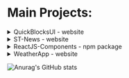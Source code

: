 
# Main Projects:
<details>
  <summary>QuickBlocksUI - website</summary
    
  Collection of versatile and customizable React components available as an npm package. It offers a wide range of UI components that can be easily integrated into your React projects. These components are designed to enhance the user experience and provide interactive and responsive elements such as sliders, modals, navigation menus, and more. With TwoHandStudio React Components, you can quickly build beautiful and functional user interfaces for your web applications.
  
  Link to the website: [QuickBlocksUI](https://quickblocks.gatsbyjs.io/)
</details>

<details>
  <summary>ST-News - website</summary>
  
  It's a comprehensive news website that delivers the latest headlines, articles, and updates from various news sources. Stay informed about global events, politics, business, entertainment, sports, and more. The platform offers a user-friendly interface with categorized sections for easy navigation and exploration of news topics. Dive into the world of news with ST-News and access reliable and up-to-date information from trusted sources.
   
  Link to the website: [ST-News](https://st-news.netlify.app/)
</details>

<details>
  <summary>ReactJS-Components - npm package</summary>
  
This package contains a set of custom React components that can be used to build modern and responsive user interfaces. The package includes a range of UI elements, such as buttons, forms, alerts, modals, and more, that are easy to integrate into any React project. Each component is designed to be highly customizable and reusable, with extensive documentation and examples to help developers get started quickly. With this package, you can save time and effort in building UI components from scratch, and focus on creating the core features of your application.
  
  Link to the repository: [ReactJS-Components](https://github.com/TEHAQUE/ReactJS-Components)
</details>

<details>
  <summary>WeatherApp - website</summary>
  
Web application that provides real-time weather information for various locations. Users can search for a specific location and get detailed weather forecasts, including temperature, humidity, wind speed, and more. The app offers a visually appealing interface with intuitive controls for easy navigation. Stay informed about the current weather conditions and plan your day accordingly with WeatherApp.
  
  Link to the website: [WeatherApp](https://weatherappmain54119.gatsbyjs.io)
</details>

![Anurag's GitHub stats](https://github-readme-stats.vercel.app/api?username=TEHAQUE&show_icons=true&theme=radical)

<!-- [![Harlok's wakatime stats](https://github-readme-stats.vercel.app/api/wakatime?username=TEHAQUE)](https://github.com/anuraghazra/github-readme-stats)

[![Top Langs](https://github-readme-stats.vercel.app/api/top-langs/?username=TEHAQUE&layout=donut-vertical)](https://github.com/anuraghazra/github-readme-stats)
 -->
